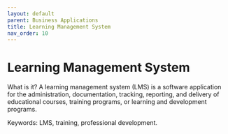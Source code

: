 ```yaml
---
layout: default
parent: Business Applications
title: Learning Management System
nav_order: 10
---
```

# Learning Management System

What is it? A learning management system (LMS) is a software application for the administration, documentation, tracking, reporting, and delivery of educational courses, training programs, or learning and development programs.

Keywords: LMS, training, professional development.
